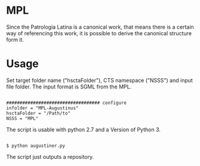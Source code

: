 # MPL
Since the Patrologia Latina is a canonical work, that means there is a certain way of referencing this work, it is possible to derive the canonical structure form it.

# Usage

Set target folder name ("hsctaFolder"), CTS namespace ("NSSS") and input file folder. The input format is SGML from the MPL.

```

################################### configure
infolder = "MPL-Augustinus"
hsctaFolder = "/Path/to"
NSSS = "MPL"

```

The script is usable with python 2.7 and a Version of Python 3.

```

$ python augustiner.py

```

The script just outputs a repository.


